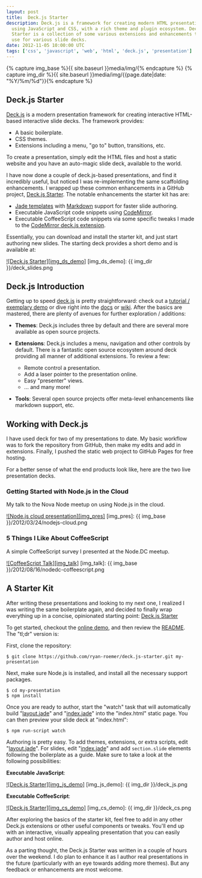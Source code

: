 ```yaml
---
layout: post
title:  Deck.js Starter
description: Deck.js is a framework for creating modern HTML presentations
  using JavaScript and CSS, with a rich theme and plugin ecosystem. Deck.js
  Starter is a collection of some various extensions and enhancements that I
  use for various slide decks.
date: 2012-11-05 10:00:00 UTC
tags: ['css', 'javascript', 'web', 'html', 'deck.js', 'presentation']
---
```

{% capture img_base %}{{ site.baseurl }}media/img/{% endcapture %}
{% capture img_dir %}{{ site.baseurl }}media/img/{{page.date|date: "%Y/%m/%d"}}{% endcapture %}

## Deck.js Starter

[Deck.js][deckjs] is a modern presentation framework for creating interactive
HTML-based interactive slide decks. The framework provides:

* A basic boilerplate.
* CSS themes.
* Extensions including a menu, "go to" button, transitions, etc.

To create a presentation, simply edit the HTML files and host a static website
and you have an auto-magic slide deck, available to the world.

I have now done a couple of deck.js-based presentations, and find it
incredibly useful, but noticed I was re-implementing the same scaffolding
enhancements. I wrapped up these common enhancements in a GitHub project,
[Deck.js Starter][ds_repo]. The notable enhancements the starter kit has are:

* [Jade templates][jade] with [Markdown][md] support for faster slide authoring.
* Executable JavaScript code snippets using [CodeMirror][cm].
* Executable CoffeeScript code snippets via some specific tweaks I made to
  the [CodeMirror deck.js extension][cm_deck].

Essentially, you can download and install the starter kit, and just start
authoring new slides. The starting deck provides a short demo and is available
at:

[![Deck.js Starter][img_ds_demo]][ds_demo]
[img_ds_demo]: {{ img_dir }}/deck_slides.png

<!-- more start -->

## Deck.js Introduction

Getting up to speed [deck.js][deckjs] is pretty straightforward: check out
a [tutorial / exemplary demo][deckjs_intro] or dive right into the
[docs][deckjs_docs] or [wiki][deckjs_wiki]. After the basics are mastered,
there are plenty of avenues for further exploration / additions:

* **Themes**: Deck.js includes three by default and there are several more
  available as open source projects.
* **Extensions**: Deck.js includes a menu, navigation and other controls by
  default. There is a fantastic open source ecosystem around deck providing
  all manner of additional extensions. To review a few:

  * Remote control a presentation.
  * Add a laser pointer to the presentation online.
  * Easy "presenter" views.
  * ... and many more!

* **Tools**: Several open source projects offer meta-level enhancements like
  markdown support, etc.

## Working with Deck.js

I have used deck for two of my presentations to date. My basic workflow was to
fork the repository from GitHub, then make my edits and add in extensions.
Finally, I pushed the static web project to GitHub Pages for free hosting.

For a better sense of what the end products look like, here are the two live
presentation decks.

### Getting Started with Node.js in the Cloud

My talk to the Nova Node meetup on using Node.js in the cloud.

[![Node.js cloud presentation][img_pres]][cloud_talk]
[img_pres]: {{ img_base }}/2012/03/24/nodejs-cloud.png

### 5 Things I Like About CoffeeScript

A simple CoffeeScript survey I presented at the Node.DC meetup.

[![CoffeeScript Talk][img_talk]][cs_talk]
[img_talk]: {{ img_base }}/2012/08/16/nodedc-coffeescript.png

## A Starter Kit

After writing these presentations and looking to my next one, I realized I was
writing the same boilerplate again, and decided to finally wrap everything up
in a concise, opinionated starting point: [Deck.js Starter][ds_repo]

To get started, checkout the [online demo][ds_demo], and then review the
[README][ds_readme]. The "tl;dr" version is:

First, clone the repository:

    $ git clone https://github.com/ryan-roemer/deck.js-starter.git my-presentation

Next, make sure Node.js is installed, and install all the necessary support
packages.

    $ cd my-presentation
    $ npm install

Once you are ready to author, start the "watch" task that will automatically
build "[layout.jade][ds_layout]" and "[index.jade][ds_index]" into the
"index.html" static page. You can then preview your slide deck at "index.html":

    $ npm run-script watch

Authoring is pretty easy. To add themes, extensions, or extra scripts, edit
"[layout.jade][ds_layout]". For slides, edit "[index.jade][ds_index]" and
add `section.slide` elements following the boilerplate as a guide. Make sure to
take a look at the following possibilities:

**Executable JavaScript**:

[![Deck.js Starter][img_js_demo]][ds_demo_js]
[img_js_demo]: {{ img_dir }}/deck_js.png

**Executable CoffeeScript**:

[![Deck.js Starter][img_cs_demo]][ds_demo_cs]
[img_cs_demo]: {{ img_dir }}/deck_cs.png

After exploring the basics of the starter kit, feel free to add in any other
Deck.js extensions or other useful components or tweaks. You'll end up with
an interactive, visually appealing presentation that you can easily author and
host online.

As a parting thought, the Deck.js Starter was written in a couple of hours over
the weekend. I do plan to enhance it as I author real presentations in the
future (particularly with an eye towards adding more themes). But any
feedback or enhancements are most welcome.

[cloud_talk]: http://ryan-roemer.github.com/novanode-cloud-talk/
[cs_talk]: http://ryan-roemer.github.com/nodedc-coffeescript-talk/
[cm]: http://codemirror.net/
[cm_deck]: https://github.com/iros/deck.js-codemirror
[deckjs]: http://imakewebthings.com/deck.js/
[deckjs_docs]: http://imakewebthings.com/deck.js/docs/
[deckjs_intro]: http://imakewebthings.com/deck.js/introduction
[deckjs_wiki]: https://github.com/imakewebthings/deck.js/wiki
[ds_repo]: https://github.com/ryan-roemer/deck.js-starter
[ds_demo]: http://ryan-roemer.github.com/deck.js-starter
[ds_demo_js]: http://ryan-roemer.github.com/deck.js-starter/#js
[ds_demo_cs]: http://ryan-roemer.github.com/deck.js-starter/#cs
[ds_readme]: https://github.com/ryan-roemer/deck.js-starter/blob/master/README.md
[ds_index]: https://github.com/ryan-roemer/deck.js-starter/blob/master/index.jade
[ds_layout]: https://github.com/ryan-roemer/deck.js-starter/blob/master/layout.jade
[jade]: http://jade-lang.com
[md]: http://daringfireball.net/projects/markdown/

<!-- more end -->
